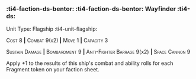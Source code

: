 ### :ti4-faction-ds-bentor: :ti4-faction-ds-bentor: **Wayfinder** :ti4-ds:

Unit Type: Flagship :ti4-unit-flagship:

<span style="font-variant:small-caps;">Cost 8</span> __|__ <span style="font-variant:small-caps;">Combat 9(x2)</span> __|__ <span style="font-variant:small-caps;">Move 1</span> __|__ <span style="font-variant:small-caps;">Capacity 3</span>

<span style="font-variant:small-caps;">Sustain Damage</span> __|__ <span style="font-variant:small-caps;">Bombardment</span> 9 __|__ <span style="font-variant:small-caps;">Anti-Fighter Barrage</span> 9(x2) __|__ <span style="font-variant:small-caps;">Space Cannon</span> 9

Apply +1 to the results of this ship's combat and ability rolls for each Fragment token on your faction sheet.